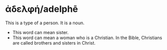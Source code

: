 # ἀδελφή/adelphē

This is a type of a person. It is a noun.

* This word can mean sister. 
* This word can mean a woman who is a Christian. In the Bible, Christians are called brothers and sisters in Christ. 
